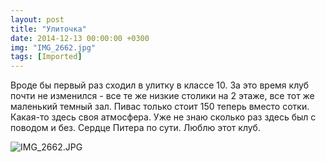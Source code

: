 ```yaml
---
layout: post
title: "Улиточка"
date: 2014-12-13 00:00:00 +0300
img: "IMG_2662.jpg"
tags: [Imported]
---
```


Вроде бы первый раз сходил в улитку в классе 10\. За это время клуб почти не изменился - все те же низкие столики на 2 этаже, все тот же маленький темный зал. Пивас только стоит 150 теперь вместо сотки. Какая-то здесь своя атмосфера. Уже не знаю сколько раз здесь был с поводом и без. Сердце Питера по сути. Люблю этот клуб.

![IMG_2662.JPG](/blog/assetsIMG_2662.jpg)